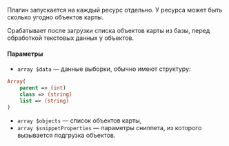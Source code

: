 Плагин запускается на каждый ресурс отдельно. У ресурса может быть сколько угодно объектов карты.

Срабатывает после загрузки списка объектов карты из базы, перед обработкой текстовых данных у объектов.

#### Параметры

* `array $data` — данные выборки, обычно имеют структуру:

```php
Array(
    parent => (int)
    class => (string)
    list => (string)
)
```

* `array $objects` — список объектов карты,
* `array $snippetProperties` — параметры сниппета, из которого вызывается подгрузка объектов.
